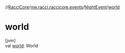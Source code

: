 //[RacciCore](../../../index.md)/[me.racci.raccicore.events](../index.md)/[NightEvent](index.md)/[world](world.md)

# world

[jvm]\
val [world](world.md): World

